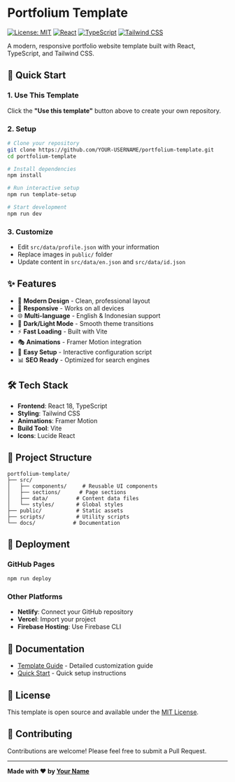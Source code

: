 # Portfolium Template

[![License: MIT](https://img.shields.io/badge/License-MIT-yellow.svg)](https://opensource.org/licenses/MIT)
[![React](https://img.shields.io/badge/React-18.2.0-blue.svg)](https://reactjs.org/)
[![TypeScript](https://img.shields.io/badge/TypeScript-5.0.0-blue.svg)](https://www.typescriptlang.org/)
[![Tailwind CSS](https://img.shields.io/badge/Tailwind_CSS-3.3.0-38B2AC.svg)](https://tailwindcss.com/)

A modern, responsive portfolio website template built with React, TypeScript, and Tailwind CSS.

## 🚀 Quick Start

### 1. Use This Template
Click the **"Use this template"** button above to create your own repository.

### 2. Setup
```bash
# Clone your repository
git clone https://github.com/YOUR-USERNAME/portfolium-template.git
cd portfolium-template

# Install dependencies
npm install

# Run interactive setup
npm run template-setup

# Start development
npm run dev
```

### 3. Customize
- Edit `src/data/profile.json` with your information
- Replace images in `public/` folder
- Update content in `src/data/en.json` and `src/data/id.json`

## ✨ Features

- 🎨 **Modern Design** - Clean, professional layout
- 📱 **Responsive** - Works on all devices
- 🌐 **Multi-language** - English & Indonesian support
- 🌙 **Dark/Light Mode** - Smooth theme transitions
- ⚡ **Fast Loading** - Built with Vite
- 🎭 **Animations** - Framer Motion integration
- 🔧 **Easy Setup** - Interactive configuration script
- 📊 **SEO Ready** - Optimized for search engines

## 🛠️ Tech Stack

- **Frontend**: React 18, TypeScript
- **Styling**: Tailwind CSS
- **Animations**: Framer Motion
- **Build Tool**: Vite
- **Icons**: Lucide React

## 📁 Project Structure

```
portfolium-template/
├── src/
│   ├── components/     # Reusable UI components
│   ├── sections/      # Page sections
│   ├── data/         # Content data files
│   └── styles/       # Global styles
├── public/           # Static assets
├── scripts/          # Utility scripts
└── docs/            # Documentation
```

## 🚀 Deployment

### GitHub Pages
```bash
npm run deploy
```

### Other Platforms
- **Netlify**: Connect your GitHub repository
- **Vercel**: Import your project
- **Firebase Hosting**: Use Firebase CLI

## 📖 Documentation

- [Template Guide](docs/TEMPLATE.md) - Detailed customization guide
- [Quick Start](docs/QUICKSTART.md) - Quick setup instructions

## 📄 License

This template is open source and available under the [MIT License](LICENSE).

## 🤝 Contributing

Contributions are welcome! Please feel free to submit a Pull Request.

---

**Made with ❤️ by [Your Name](https://github.com/yourusername)**